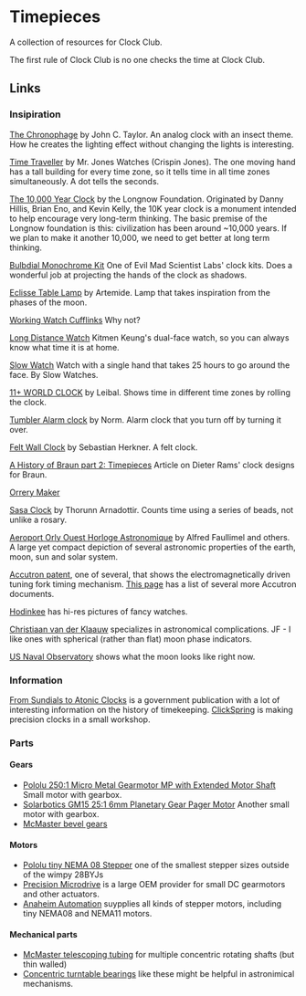 # Timepieces

A collection of resources for Clock Club.

The first rule of Clock Club is no one checks the time at Clock Club.

## Links

### Insipiration

[The Chronophage](http://www.johnctaylor.com/the-chronophage/) by John C. Taylor. An analog clock with an insect theme. How he creates the lighting effect without changing the lights is interesting.

[Time Traveller](http://mrjoneswatches.com/time-traveller/) by Mr. Jones Watches (Crispin Jones). The one moving hand has a tall building for every time zone, so it tells time in all time zones simultaneously. A dot tells the seconds.

[The 10,000 Year Clock](http://longnow.org/clock/) by the Longnow Foundation. Originated by Danny Hillis, Brian Eno, and Kevin Kelly, the 10K year clock is a monument intended to help encourage very long-term thinking. The basic premise of the Longnow foundation is this: civilization has been around ~10,000 years. If we plan to make it another 10,000, we need to get better at long term thinking.

[Bulbdial Monochrome Kit](http://shop.evilmadscientist.com/productsmenu/791#) One of Evil Mad Scientist Labs' clock kits. Does a wonderful job at projecting the hands of the clock as shadows.

[Eclisse Table Lamp](http://www.ylighting.com/artemide-eclisse-table-lamp.html) by Artemide. Lamp that takes inspiration from the phases of the moon.

[Working Watch Cufflinks](http://www.amazon.com/Watch-Working-Round-Cufflinks-Presentation/dp/B00PJ1P9TC/ref=sr_1_4?ie=UTF8&qid=1461955802&sr=8-4&keywords=working+watch+cufflinks) Why not?

[Long Distance Watch](https://www.dezeenwatchstore.com/shop/mens-watches/long-distance-1-0/) Kitmen Keung's dual-face watch, so you can always know what time it is at home.

[Slow Watch](https://www.slow-watches.com/the-store/slow-jo-38mm/slow-jo-22-all-black-mesh.html) Watch with a single hand that takes 25 hours to go around the face. By Slow Watches.

[11+ WORLD CLOCK](http://store.leibal.com/products/11-world-clock) by Leibal. Shows time in different time zones by rolling the clock.

[Tumbler Alarm clock](http://store.leibal.com/collections/bathroom/products/norm-tumbler-alarm-clock) by Norm. Alarm clock that you turn off by turning it over.

[Felt Wall Clock](http://store.leibal.com/collections/bathroom/products/felt35) by Sebastian Herkner. A felt clock.

[A History of Braun part 2: Timepieces](http://www.core77.com/posts/24660/a-history-of-braun-design-part-2-timepieces-24660) Article on Dieter Rams' clock designs for Braun.

[Orrery Maker](http://www.orrerymaker.com/librarybooks.htm)

[Sasa Clock](http://thorunndesign.com/#/sasa/) by Thorunn Arnadottir. Counts time using a series of beads, not unlike a rosary.

[Aeroport Orly Ouest Horloge Astronomique](http://www.patrimoine-horloge.fr/as-orlyo.html) by Alfred Faullimel and others. A large yet compact depiction of several astronomic properties of the earth, moon, sun and solar system.

[Accutron patent](http://www.decadecounter.com/accutron/US3162006.pdf), one of several, that shows the electromagnetically driven tuning fork timing mechanism. [This page](http://www.decadecounter.com/accutron/docs.htm) has a list of several more Accutron documents.

[Hodinkee](https://www.hodinkee.com/) has hi-res pictures of fancy watches.

[Christiaan van der Klaauw](http://www.klaauw.com/) specializes in astronomical complications. JF - I like ones with spherical (rather than flat) moon phase indicators. 

[US Naval Observatory](http://aa.usno.navy.mil/imagery/moon) shows what the moon looks like right now.


### Information
[From Sundials to Atonic Clocks](http://www.nist.gov/pml/general/upload/1796.pdf) is a government publication with a lot of interesting information on the history of timekeeping.
[ClickSpring](https://www.youtube.com/channel/UCworsKCR-Sx6R6-BnIjS2MA) is making precision clocks in a small workshop.

### Parts

#### Gears
* [Pololu 250:1 Micro Metal Gearmotor MP with Extended Motor Shaft](https://www.pololu.com/product/2384) Small motor with gearbox.
* [Solarbotics GM15 25:1 6mm Planetary Gear Pager Motor](https://solarbotics.com/product/gm15/) Another small motor with gearbox.
* [McMaster bevel gears](http://www.mcmaster.com/#standard-gears/=12kup6f)
#### Motors
* [Pololu tiny NEMA 08 Stepper](https://www.pololu.com/product/1204) one of the smallest stepper sizes outside of the wimpy 28BYJs
* [Precision Microdrive](https://www.precisionmicrodrives.com/product-catalogue) is a large OEM provider for small DC gearmotors and other actuators.
* [Anaheim Automation](https://www.anaheimautomation.com/products/stepper/stepper-motors-list.php?cID=19) suypplies all kinds of stepper motors, including tiny NEMA08 and NEMA11 motors.
#### Mechanical parts
* [McMaster telescoping tubing](http://www.mcmaster.com/#aluminum-telescoping-tubing/=12kupe5) for multiple concentric rotating shafts (but thin walled)
* [Concentric turntable bearings](http://www.aliexpress.com/item-img/18-450mm-Turntable-Bearing-Swivel-Plate-Lazy-Susan-New-Great-For-Mechanical-Projects/1586614309.html) like these might be helpful in astronimical mechanisms.

